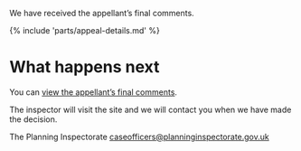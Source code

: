 We have received the appellant’s final comments.

{% include 'parts/appeal-details.md' %}

# What happens next

You can [view the appellant’s final comments]({{front_office_url}}/manage-appeals/{{appeal_reference_number}}).

The inspector will visit the site and we will contact you when we have made the decision.

The Planning Inspectorate
caseofficers@planninginspectorate.gov.uk
